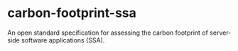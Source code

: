 # carbon-footprint-ssa
An open standard specification for assessing the carbon footprint of server-side software applications (SSA).
